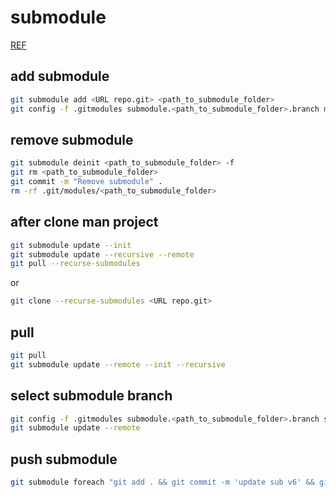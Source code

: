 # submodule

[REF](https://git-scm.com/book/en/v2/Git-Tools-Submodules)

## add submodule

```bash
git submodule add <URL repo.git> <path_to_submodule_folder>
git config -f .gitmodules submodule.<path_to_submodule_folder>.branch main
```

## remove submodule

```bash
git submodule deinit <path_to_submodule_folder> -f
git rm <path_to_submodule_folder>
git commit -m "Remove submodule" .
rm -rf .git/modules/<path_to_submodule_folder>
```

## after clone man project

```bash
git submodule update --init
git submodule update --recursive --remote
git pull --recurse-submodules
```

or

```bash
git clone --recurse-submodules <URL repo.git>
```

## pull

```bash
git pull
git submodule update --remote --init --recursive
```

## select submodule branch

```bash
git config -f .gitmodules submodule.<path_to_submodule_folder>.branch stable
git submodule update --remote
```

## push submodule

```bash
git submodule foreach "git add . && git commit -m 'update sub v6' && git push origin main"
```

